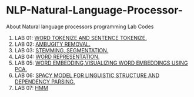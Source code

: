 # NLP-Natural-Language-Processor-
About Natural language processors programming Lab Codes

1. LAB 01: [WORD TOKENIZE AND SENTENCE TOKENIZE.](https://github.com/jayesh-bansal/NLP/blob/main/LAB%20001.py)
2. LAB 02: [AMBUGITY REMOVAL.](https://github.com/jayesh-bansal/NLP/blob/main/LAB_002.ipynb)
3. LAB 03: [STEMMING, SEGMENTATION.](https://github.com/jayesh-bansal/NLP/blob/main/LAB_003.ipynb)
4. LAB 04: [WORD REPRESENTATION.](https://github.com/jayesh-bansal/NLP/blob/main/LAB_004.ipynb)
5. LAB 05: [WORD EMBEDDING,VISUALIZING WORD EMBEDDINGS USING PCA.](https://github.com/jayesh-bansal/NLP/blob/main/LAB_005.ipynb)
6. LAB 06: [SPACY MODEL FOR LINGUISTIC STRUCTURE AND DEPENDENCY PARSING.](https://github.com/jayesh-bansal/NLP/blob/main/LAB_006.ipynb)
7. LAB 07: [HMM](https://github.com/jayesh-bansal/NLP/blob/main/LAB_007.ipynb)
